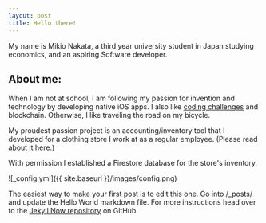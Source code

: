 ```yaml
---
layout: post
title: Hello there!
---
```

My name is Mikio Nakata, a third year university student in Japan studying economics, and an aspiring Software developer. 

## About me:

When I am not at school, I am following my passion for invention and technology by developing native iOS apps. I also like [coding challenges](https://leetcode.com/problemset/all/) and blockchain. Otherwise, I like traveling the road on my bicycle.  

My proudest passion project is an accounting/inventory tool that I developed for a clothing store I work at as a regular employee. (Please read about it here.)

With permission I established a Firestore database for the store's inventory. 


![_config.yml]({{ site.baseurl }}/images/config.png)

The easiest way to make your first post is to edit this one. Go into /_posts/ and update the Hello World markdown file. For more instructions head over to the [Jekyll Now repository](https://github.com/barryclark/jekyll-now) on GitHub.
